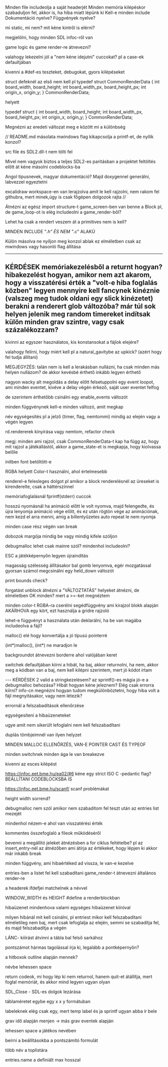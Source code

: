 Minden file includeolja a saját headerjét
Minden memória kilépéskor szabaduljon fel, akkor is, ha hiba miatt lépünk ki
Kell-e minden include
Dokumentáció nyelve? Függvények nyelve?

mi static, mi nem? mit kéne kintről is elérni?

megjelölni, hogy minden SDL infoc-ről van

game logic és game render-re átnevezni?

valahogy lekezelni jól a "nem kéne idejutni" cuccokat? pl a case-ek defaultjában

kivenni a #def-es teszteket, debugokat, gyors kilépéseket

struct defeknél az első nem kell
pl
typedef struct CommonRenderData {
    int board_width, board_height;
    int board_width_px, board_height_px;
    int origin_x, origin_y;
} CommonRenderData;

helyett

typedef struct {
    int board_width, board_height;
    int board_width_px, board_height_px;
    int origin_x, origin_y;
} CommonRenderData;

Megnézni az eredeti változat meg e között mi a különbség

// README.md másolata
mwindows flag kikapcsolja a printf-et, de nyílik konzol?

src file és SDL2.dll-t nem tölti fel

Mivel nem vagyok biztos a teljes SDL2-es paritásban a projektet feltöltés előtt át kéne másolni codeblocks-ba

Angol típusnevek, magyar dokumentáció? Majd doxygennel generálni, labvezzel egyeztetni

excalidraw workspace-en van lerajzolva amit le kell rajzolni, nem rakom fel githubra, mert minek,úgy is csak főgépen dolgozok rajta
//

Átnézni az egész import structure-t
game_screen-ben van benne a Block pl, de game_loop-ot is elég includeolni a game_render-ből?

Lehet ha csak a rendert veszem át a primitives nem is kell?

MINDEN INCLUDE "*.h" ÉS NEM "*.c" ALAKÚ

Külön másolva ne nyíljon meg konzol ablak
ez elméletben csak az mwindows vagy hasonló flag állítása



---
KÉRDÉSEK
memóriakezelésből a returnt hogyan?
hibakezelést hogyan, amikor nem azt akarom, hogy a visszatérési érték a "volt-e hiba foglalás közben" legyen
mennyire kell fancynek kinéznie (valszeg meg tudok oldani egy slick kinézetet)
berakni a renderert glob változóba? már túl sok helyen jelenik meg random
timereket indítsak külön minden grav szintre, vagy csak százalékozzam?
---
kivinni az egyszer használatos, kis konstansokat a fájlok elejére?

valahogy felírni, hogy miért kell pl a natural_gavitybe az upkick? (azért hogy fel tudja állítani)

MEGJEGYZÉS: talán nem is kell a lerakásban nullázni, ha csak minden más helyen nullázom?
de akkor kevésbé érthető
inkább legyen érthető

nagyon wacky alt megoldás a delay előtt felsetuppolni egy event loopot, ami minden eventet, kivéve a delay végén érkező, saját user eventet felfog

de szerintem érthetőbb csinálni egy enable_events változót

minden függvénynek kell-e minden változó, amit megkap

név egységesítés
pl a jelző (timer, flag, nemtommi) mindig az elején vagy a végén legyen

rd.rendererek kinyírása
vagy nemtom, refactor check

megj: minden ami rajzol, csak CommonRenderData-t kap
ha függ az, hogy mit rajzol a játékállástól, akkor a game_state-et is megkapja, hogy kiolvassa belőle

initben font betöltött-e

RGBA helyett Color-t használni, ahol értelmesebb

renderel-e felesleges dolgot
pl amikor a block renderelésnél az üreseket is kirenderelte, csak a háttérszínnel

memóriafoglalásnál fprintf(stderr) cuccok

hosszú nyomásnál ha animáció előtt le volt nyomva, majd felengedte,
és újra lenyomja animáció vége előtt, és ez után rögtön vége az animációnak, nem kezd el arra menni, amíg a billentyűzetes auto repeat le nem nyomja

minden case rész végén van break

dobozok margója mindig be vagy mindig kifele szóljon

debugmalloc lehet csak mainre szól?
mindenhol includeolni?

ESC a játékképernyőn legyen újraindítás

magasság szélesség állításakor bal gomb lenyomva, egér mozgatással gyorsan számol
megcsinálni egy held_down változót

print bounds check?

forgatást unblock átnézni
a "VÁLTOZTATÁS" helyeket átnézni, de elméletben OK minden?
mert a >=-ket megnéztem

minden color-t RGBA-ra cserélni
segédfüggvény ami kirajzol blokk alapján AKÁRHOVA egy kört, ezt használja a gridre rajzoló

lehet-e függvényt a használata után deklarálni, ha be van magába includeolva a fájl?

malloc() elé hogy konvertálja a jó típusú pointerré

(int*)malloc(), (int*) ne maradjon le

backgroundot átnevezni borderre ahol valójában keret

switchek defaultjában kiírni a hibát, ha baj, akkor returnolni, ha nem, akkor meg a kódban van a baj, nem kell kilépni szerintem, mert jó kódot írtam

--- KÉRDÉSEK 2
valid a stringkezelésem? az sprintf()-es mágia
jó-e a debugmalloc behozása?
Hibát hogyan kéne jeleznem? Elég csak errorra kiírni? info-cn megnézni
hogyan tudom megkülönböztetni, hogy hiba volt a fájl megnyitásakor, vagy nem létezik?

errornál a felszabadítások ellenőrzése

egységesíteni a hibaüzeneteket

ugye amit nem sikerült lefoglalni nem kell felszabadítani

duplás tömbjeimnél van ilyen helyzet

MINDEN MALLOC ELLENŐRZÉS, VAN-E POINTER CAST ÉS TYPEOF

minden switchnek minden ága le van breakezve

kivenni az esces kilépést

https://infoc.eet.bme.hu/ea02/#6
kéne egy strict ISO C -pedantic flag?
BEÁLLÍTANI CODEBLOCKSBA IS

https://infoc.eet.bme.hu/scanf/
scanf problémákat 

height width sorrend?

debugmalloc nem szól amikor nem szabadítom fel teszt után az entries list mezejét

mindenhol nézem-e ahol van visszatérési érték

kommentes összefoglaló a fileok működéséről

bevenni a megállító jeleket átnézésben a for ciklus feltételbe?
pl az insert_entry-nél az átnézőben ami átírja az értékeket, hogy lépjen ki
akkor már inkább break

minden függvény, ami hibaértéked ad vissza, le van-e kezelve

entries-ben a listet fel kell szabadítani
game_render-t átnevezni általános render-re

a headerek ifdefjei matchelnek a névvel

WINDOW_WIDTH és HEIGHT #define a renderblockban

hibaüzenet mindenhova valami egységes hibaüzenet kiíróval

milyen hibánál mit kell csinálni, pl entriest mikor kell felszabadítani
elméletileg nem baj, mert csak lefoglalja az elején, semmi se szabadítja fel, és majd felszabadítja a végén

LÁNC- kiíírást átvinni a tábla bal felső sarkához

pontszámot hármas tagolással írja ki, legalább a pontképernyőn?

a hitboxok outline alapján mennek?

névbe lehessen space

return codeok, mi hogy lép ki
nem returnol, hanem quit-et átállítja, mert foglal memóriát, és akkor mind legyen ugyan olyan

SDL_Close - SDL-es dolgok lezárása

táblaméretet egybe egy x x y formátuban

labeleknek elég csak egy, mert temp label és ja
sprintf ugyan abba ír bele

grav idő alapján menjen -> más grav eventek alapján

lehessen space a játékos nevében

beírni a beállításokba a pontszámító formulát

több név a toplistára

entries.name a definiált max hosszal